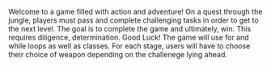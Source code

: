 Welcome to a game filled with action and adventure!
On a quest through the jungle, players must pass and complete challenging tasks in order to get to the next level.
The goal is to complete the game and ultimately, win. This requires diligence, determination.
Good Luck!
The game will use for and while loops as well as classes. For each stage, users will have to choose their choice of weapon depending on the
challenege lying ahead.